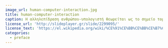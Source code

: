 ```yaml
---
image_url: human-computer-interaction.jpg
title: human-computer-interaction
caption: Η αλληλεπίδραση ανθρώπου-υπολογιστή θεωρείται ως το σημείο τομής μεταξύ της πληροφορικής, της γνωστικής ψυχολογίας, της κοινωνικής ψυχολογίας, της γλωσσολογίας, του βιομηχανικού σχεδιασμού και ακόμα περισσότερων ίσως γνωστικών πεδίων. Η αλληλεπίδραση μεταξύ χρηστών και υπολογιστών γίνεται στο επίπεδο της διεπαφής χρήστη, μέσω κατάλληλου λογισμικού και υλικού.
license_url: 'http://slideplayer.gr/slide/2299095/'
license_text: 'https://el.wikipedia.org/wiki/%CE%91%CE%BB%CE%BB%CE%B7%CE%BB%CE%B5%CF%80%CE%AF%CE%B4%CF%81%CE%B1%CF%83%CE%B7_%CE%B1%CE%BD%CE%B8%CF%81%CF%8E%CF%80%CE%BF%CF%85-%CF%85%CF%80%CE%BF%CE%BB%CE%BF%CE%B3%CE%B9%CF%83%CF%84%CE%AE'
categories:
  - preface
---
```

